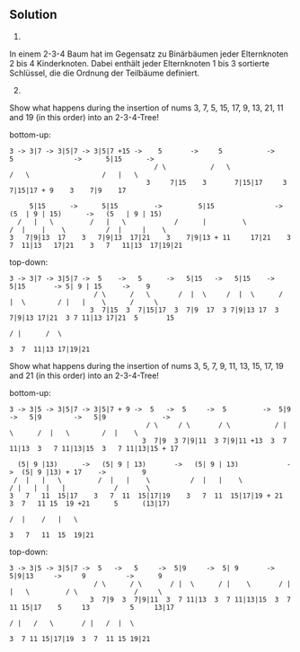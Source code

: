 Solution
---
1.
In einem 2-3-4 Baum hat im Gegensatz zu Binärbäumen jeder Elternknoten 2 bis 4 Kinderknoten. Dabei enthält jeder
Elternknoten 1 bis 3 sortierte Schlüssel, die die Ordnung der Teilbäume definiert.

2.
Show what happens during the insertion of nums 3, 7, 5, 15, 17, 9, 13, 21, 11 and 19 (in this order) into an 2-3-4-Tree!

bottom-up:

    3 -> 3|7 -> 3|5|7 -> 3|5|7 +15 ->    5       ->     5           ->      5               ->      5|15      ->
                                        / \           /   \               /   \                  /   |   \
                                      3     7|15    3       7|15|17     3       7|15|17 + 9    3    7|9    17

         5|15      ->      5|15         ->         5|15               ->   (5  | 9 | 15)      ->   (5   | 9 | 15)
      /   |   \         /   |   \            /      |         \           /  |    |    \          /  |     |    \   
    3   7|9|13  17    3   7|9|13  17|21    3    7|9|13 + 11     17|21    3   7  11|13   17|21    3   7   11|13  17|19|21

top-down:

    3 -> 3|7 -> 3|5|7 ->  5    ->   5      ->   5|15   ->   5|15    ->   5|15       -> 5| 9 | 15     ->    9
                         / \      /   \       /  |  \     /  |  \      /  |  \        / |   |    \      /     \
                        3  7|15  3  7|15|17  3  7|9  17  3 7|9|13 17  3 7|9|13 17|21  3 7 11|13 17|21  5       15
                                                                                                     / |      /  \
                                                                                                    3  7  11|13 17|19|21

Show what happens during the insertion of nums 3, 5, 7, 9, 11, 13, 15, 17, 19 and 21 (in this order) into an 2-3-4-Tree!

bottom-up:

    3 -> 3|5 -> 3|5|7 -> 3|5|7 + 9 ->  5   ->  5     ->  5         ->  5|9     ->   5|9        ->   5|9              ->
                                      / \     / \       / \           / |  \      /  |   \        /  |    \         
                                     3  7|9  3 7|9|11  3 7|9|11 +13  3  7 11|13  3   7 11|13|15  3   7 11|13|15 + 17

      (5| 9 |13)      ->   (5| 9 | 13)       ->   (5| 9 | 13)            ->  (5| 9 |13) + 17    ->         9
     /  |   |   \         /  |   |    \          /  |   |    \               / |   |  |   |            /       \
    3   7   11  15|17    3   7  11  15|17|19    3   7  11  15|17|19 + 21    3  7   11 15  19 +21      5      (13|17)
                                                                                                    /  |    /   |   \
                                                                                                   3   7   11  15  19|21

top-down:

    3 -> 3|5 -> 3|5|7 ->  5   ->   5     ->  5|9     ->  5| 9       ->  5|9|13     ->     9          ->      9
                         / \      / \       / |  \      / |    \       / | |   \         / \              /     \
                        3  7|9  3  7|9|11  3  7 11|13  3  7 11|13|15  3  7 11 15|17    5     13          5     13|17
                                                                                      / |   /   \       / |   /  |  \
                                                                                     3  7 11 15|17|19  3  7  11 15 19|21